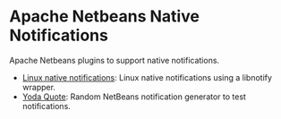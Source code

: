 # Apache Netbeans Native Notifications

Apache Netbeans plugins to support native notifications.

- [Linux native notifications](https://plugins.netbeans.apache.org/catalogue/?id=42): Linux native notifications using a libnotify wrapper. 
- [Yoda Quote](https://plugins.netbeans.apache.org/catalogue/?id=16): Random NetBeans notification generator to test notifications.
